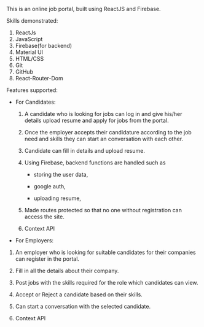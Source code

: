 This is an online job portal, built using ReactJS and Firebase.

Skills demonstrated:

 1) ReactJs
 2) JavaScript
 3) Firebase(for backend)
 4) Material UI
 5) HTML/CSS
 6) Git
 7) GitHub
 8) React-Router-Dom

Features supported:

* For Candidates:

  1) A candidate who is looking for jobs can  log in and give his/her details upload resume and apply for jobs from the portal.


  2) Once the employer accepts their candidature according to the job need and skills they can start an conversation with each other.

  3) Candidate can fill in details and upload resume.

  4) Using Firebase, backend functions are handled such as

     * storing the user data,

     * google auth,

     * uploading resume,

  5) Made routes protected so that no one without registration can access the site.

  6) Context API




 * For Employers:

  1) An employer who is looking for suitable candidates for their companies can register in the portal.

  2) Fill in all the details about their company.

  3) Post jobs with the skills required for the role which candidates can view.

  4) Accept or Reject a candidate based on their skills.

  5) Can start a conversation with the selected candidate.

  6) Context API





